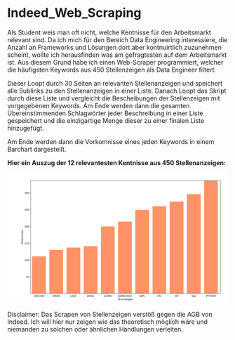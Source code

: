 # Indeed_Web_Scraping

Als Student weis man oft nicht, welche Kentnisse für den Arbeitsmarkt relevant sind. Da ich mich für den Bereich Data Engineering interessiere, die Anzahl an Frameworks und Lösungen dort aber kontnuirtlich zuzunehmen scheint, wollte ich herausfinden was am gefragtesten auf dem Arbeitsmarkt ist. 
Aus diesem Grund habe ich einen Web-Scraper programmiert, welcher die häufigsten Keywords aus 450 Stellenzeigen als Data Engineer filtert. 

Dieser Loopt durch 30 Seiten an relevanten Stellenanzeigen und speichert alle Sublinks zu den Stellenanzeigen in einer Liste. 
Danach Loopt das Skript durch diese Liste und vergleicht die Bescheibungen der Stellenzeigen mit vorgegebenen Keywords. Am Ende werden dann die gesamten Übereinstimmenden Schlagwörter jeder Beschreibung in einer Liste gespeichert und die einzigartige Menge dieser zu einer finalen Liste hinzugefügt. 

Am Ende werden dann die Vorkomnisse eines jeden Keywords in einem Barchart dargestellt. 

**Hier ein Auszug der 12 relevantesten Kentnisse aus 450 Stellenanzeigen:**  

![a](plot_12.png)



Disclaimer:
Das Scrapen von Stellenzeigen verstöß gegen die AGB von Indeed. Ich will hier nur zeigen wie das theoretisch möglich wäre und niemanden zu solchen oder ähnlichen Handlungen verleiten. 

